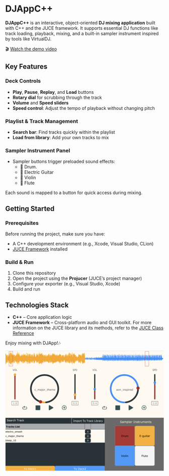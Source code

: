 # DJAppC++
**DJAppC++** is an interactive, object-oriented **DJ mixing application** built with C++ and the JUCE framework. It supports essential DJ functions like track loading, playback, mixing, and a built-in sampler instrument inspired by tools like VirtualDJ.

🎬 [Watch the demo video](https://youtu.be/sfwJyakl7Ro)

## Key Features
### Deck Controls
- **Play**, **Pause**, **Replay**, and **Load** buttons
- **Rotary dial** for scrubbing through the track
- **Volume** and **Speed sliders**
- **Speed control**: Adjust the tempo of playback without changing pitch

### Playlist & Track Management
- **Search bar**: Find tracks quickly within the playlist
- **Load from library**: Add your own tracks to mix

### Sampler Instrument Panel
- Sampler buttons trigger preloaded sound effects:
  - 🥁 Drum. 
  - 🎸 Electric Guitar
  - 🎻 Violin
  - 🪈 Flute

Each sound is mapped to a button for quick access during mixing.


## Getting Started
### Prerequisites
Before running the project, make sure you have:
- A C++ development environment (e.g., Xcode, Visual Studio, CLion)
- [JUCE Framework](https://juce.com/get-juce) installed

### Build & Run
1. Clone this repository
2. Open the project using the **Projucer** (JUCE’s project manager)
3. Configure your exporter (e.g., Visual Studio, Xcode)
4. Build and run

   
## Technologies Stack
- **C++** – Core application logic
- **JUCE Framework** – Cross-platform audio and GUI toolkit. For more information on the JUCE library and its methods, refer to the [JUCE Class Reference](https://juce.com/doc/classes)

  
Enjoy mixing with DJApp!🎶

![Screenshot of the DJ App](https://github.com/Renagoh123/DJAppCpp/blob/87e55bf018a2aabd8a1011ed40dd54def0c50db0/Assets/djapp.png)


